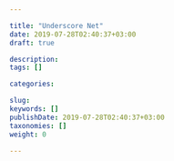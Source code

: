 ```yaml
---

title: "Underscore Net"
date: 2019-07-28T02:40:37+03:00
draft: true

description: 
tags: []

categories:

slug: 
keywords: []
publishDate: 2019-07-28T02:40:37+03:00
taxonomies: []
weight: 0

---
```


